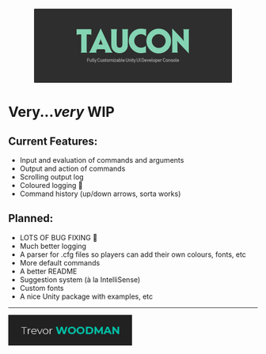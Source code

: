 <p align="center">
  <img width="400" height="auto" src="TauCon_Thumbnail.png">
</p>

# Very...*very* WIP

## Current Features:

- Input and evaluation of commands and arguments
- Output and action of commands
- Scrolling output log
- Coloured logging 🌈
- Command history (up/down arrows, sorta works)

## Planned:

- LOTS OF BUG FIXING 🐞
- Much better logging
- A parser for .cfg files so players can add their own colours, fonts, etc
- More default commands
- A better README
- Suggestion system (à la IntelliSense)
- Custom fonts
- A nice Unity package with examples, etc

---

<a href="https://trevorwoodman.ca">
  <img width="250" height="auto" src="tw.png" title="My website" target="_blank">
</a>
